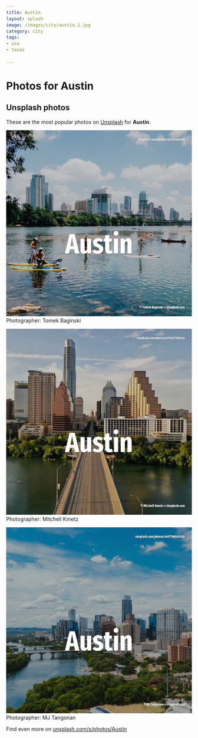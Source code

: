 ```yaml
---
title: Austin
layout: splash
image: /images/city/austin.1.jpg
category: city
tags:
- usa
- texas

---
```

# Photos for Austin
 
## Unsplash photos
These are the most popular photos on [Unsplash](https://unsplash.com) for **Austin**.
 
![Austin](/images/city/austin.1.jpg)
Photographer:  Tomek Baginski
 
![Austin](/images/city/austin.2.jpg)
Photographer:  Mitchell Kmetz
 
![Austin](/images/city/austin.3.jpg)
Photographer:  MJ Tangonan
 
Find even more on [unsplash.com/s/photos/Austin](https://unsplash.com/s/photos/Austin)
 
